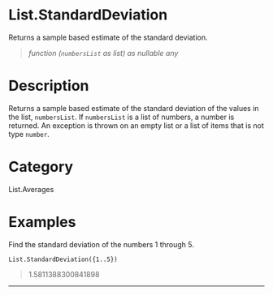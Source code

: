 ﻿# List.StandardDeviation
Returns a sample based estimate of the standard deviation.
> _function (<code>numbersList</code> as list) as nullable any_
# Description 
Returns a sample based estimate of the standard deviation of the values in the list, <code>numbersList</code>. 
    If <code>numbersList</code> is a list of numbers, a number is returned.
    An exception is thrown on an empty list or a list of items that is not type <code>number</code>.

# Category 
List.Averages
# Examples 
Find the standard deviation of the numbers 1 through 5.
```
List.StandardDeviation({1..5})
```
> 1.5811388300841898
***
